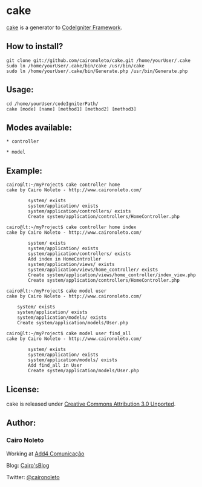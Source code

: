 # cake 

[cake][cake_url] is a generator to [CodeIgniter Framework][ci_url].

## How to install?

	git clone git://github.com/caironoleto/cake.git /home/yourUser/.cake
	sudo ln /home/yourUser/.cake/bin/cake /usr/bin/cake
	sudo ln /home/yourUser/.cake/bin/Generate.php /usr/bin/Generate.php

## Usage:

	cd /home/yourUser/codeIgniterPath/
	cake [mode] [name] [method1] [method2] [method3]

## Modes available:

	* controller
	
	* model

## Example:

	cairo@lt:~/myProject$ cake controller home
	cake by Cairo Noleto - http://www.caironoleto.com/

			system/ exists
			system/application/ exists
			system/application/controllers/ exists
			Create system/application/controllers/HomeController.php

	cairo@lt:~/myProject$ cake controller home index
	cake by Cairo Noleto - http://www.caironoleto.com/

			system/ exists
			system/application/ exists
			system/application/controllers/ exists
			Add index in HomeController
			system/application/views/ exists
			system/application/views/home_controller/ exists
			Create system/application/views/home_controller/index_view.php
			Create system/application/controllers/HomeController.php

	cairo@lt:~/myProject$ cake model user
	cake by Cairo Noleto - http://www.caironoleto.com/

		system/ exists
		system/application/ exists
		system/application/models/ exists
		Create system/application/models/User.php

	cairo@lt:~/myProject$ cake model user find_all
	cake by Cairo Noleto - http://www.caironoleto.com/

			system/ exists
			system/application/ exists
			system/application/models/ exists
			Add find_all in User
			Create system/application/models/User.php

## License:

cake is released under [Creative Commons Attribution 3.0 Unported][license_url].

## Author:

### **Cairo Noleto**

Working at [Add4 Comunicação][add4_url]

Blog: [Cairo'sBlog][blog_url]

Twitter: [@caironoleto][twitter_url]


[twitter_url]: http://www.twitter.com/caironoleto
[blog_url]: htt://www.caironoleto.com/
[add4_url]: htt://www.add4.com.br/
[license_url]: http://creativecommons.org/licenses/by/3.0/
[cake_url]: http://www.caironoleto.com/cake/
[ci_url]: http://www.codeigniter.com/
